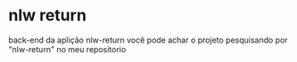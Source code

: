 # nlw return
 back-end da aplição nlw-return
 você pode achar o projeto pesquisando por "nlw-return" no meu repositorio
